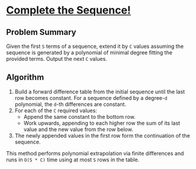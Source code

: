 # [Complete the Sequence!](https://www.spoj.com/problems/CMPLS)

## Problem Summary
Given the first `S` terms of a sequence, extend it by `C` values assuming the
sequence is generated by a polynomial of minimal degree fitting the provided
terms. Output the next `C` values.

## Algorithm
1. Build a forward difference table from the initial sequence until the last
   row becomes constant. For a sequence defined by a degree-`d` polynomial, the
   `d`-th differences are constant.
2. For each of the `C` required values:
   - Append the same constant to the bottom row.
   - Work upwards, appending to each higher row the sum of its last value and
     the new value from the row below.
3. The newly appended values in the first row form the continuation of the
   sequence.

This method performs polynomial extrapolation via finite differences and runs
in `O(S * C)` time using at most `S` rows in the table.
